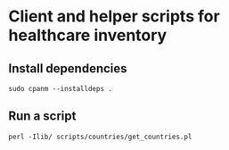 # Client and helper scripts for healthcare inventory

## Install dependencies

```
sudo cpanm --installdeps .
```

## Run a script

```
perl -Ilib/ scripts/countries/get_countries.pl
```
